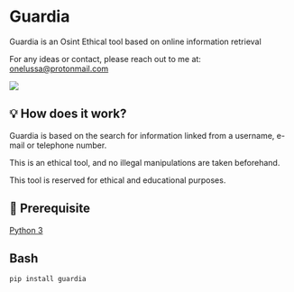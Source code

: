 # Guardia
Guardia is an Osint Ethical  tool based on online information retrieval

For any ideas or contact, please  reach out to me at: onelussa@protonmail.com

![](https://files.catbox.moe/rkur7l.png)

## 💡 How does it work? 
Guardia is based on the search for information linked from a username, e-mail or telephone number.

This is an ethical tool, and no illegal manipulations are taken beforehand.

This tool is reserved for ethical and educational purposes.

## 🔌 Prerequisite
[Python 3](https://www.python.org/downloads/release/python-3717/)

## Bash
```
pip install guardia
```

